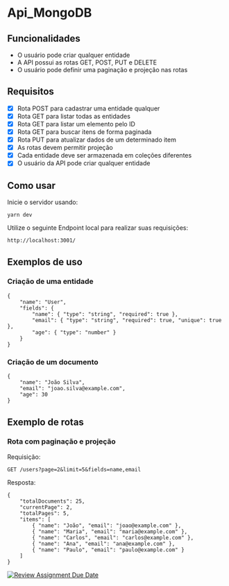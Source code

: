 # Api_MongoDB

## Funcionalidades

- O usuário pode criar qualquer entidade
- A API possui as rotas GET, POST, PUT e DELETE
- O usuário pode definir uma paginação e projeção nas rotas

## Requisitos

- [x] Rota POST para cadastrar uma entidade qualquer
- [x] Rota GET para listar todas as entidades 
- [x] Rota GET para listar um elemento pelo ID
- [x] Rota GET para buscar itens de forma paginada
- [x] Rota PUT para atualizar dados de um determinado item
- [x] As rotas devem permitir projeção
- [x] Cada entidade deve ser armazenada em coleções diferentes
- [x] O usuário da API pode criar qualquer entidade

## Como usar
Inicie o servidor usando:
```
yarn dev
```
Utilize o seguinte Endpoint local para realizar suas requisições:
```
http://localhost:3001/
```

## Exemplos de uso

### Criação de uma entidade

```
{
    "name": "User",
    "fields": {
        "name": { "type": "string", "required": true },
        "email": { "type": "string", "required": true, "unique": true },
        "age": { "type": "number" }
    }
}
```
### Criação de um documento

```
{
    "name": "João Silva",
    "email": "joao.silva@example.com",
    "age": 30
}
```

## Exemplo de rotas

### Rota com paginação e projeção

Requisição:
```
GET /users?page=2&limit=5&fields=name,email
```
Resposta:
```
{
    "totalDocuments": 25,
    "currentPage": 2,
    "totalPages": 5,
    "items": [
        { "name": "João", "email": "joao@example.com" },
        { "name": "Maria", "email": "maria@example.com" },
        { "name": "Carlos", "email": "carlos@example.com" },
        { "name": "Ana", "email": "ana@example.com" },
        { "name": "Paulo", "email": "paulo@example.com" }
    ]
}
```

[![Review Assignment Due Date](https://classroom.github.com/assets/deadline-readme-button-22041afd0340ce965d47ae6ef1cefeee28c7c493a6346c4f15d667ab976d596c.svg)](https://classroom.github.com/a/ori1I0wD)
